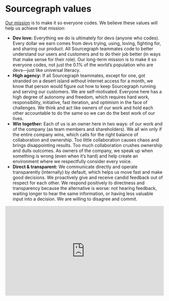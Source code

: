 # Sourcegraph values

[Our mission](../../strategy-goals/strategy/index.md) is to make it so everyone codes. We believe these values will help us achieve that mission:

- **Dev love:** Everything we do is ultimately for devs (anyone who codes). Every dollar we earn comes from devs trying, using, loving, fighting for, and sharing our product. All Sourcegraph teammates code to better understand our users and customers and to do their job better (in ways that make sense for their role). Our long-term mission is to make it so everyone codes, not just the 0.1% of the world’s population who are devs—just like universal literacy.
- **High agency:** If all Sourcegraph teammates, except for one, got stranded on a desert island without internet access for a month, we know that person would figure out how to keep Sourcegraph running and serving our customers. We are self-motivated. Everyone here has a high degree of autonomy and freedom, which requires hard work, responsibility, initiative, fast iteration, and optimism in the face of challenges. We think and act like owners of our work and hold each other accountable to do the same so we can do the best work of our lives.
- **Win together:** Each of us is an owner here in two ways: of our work and of the company (as team members and shareholders). We all win only if the entire company wins, which calls for the right balance of collaboration and ownership. Too little collaboration causes chaos and brings disappointing results. Too much collaboration crushes ownership and dulls outcomes. As owners of the company, we speak up when something is wrong (even when it’s hard) and help create an environment where we respectfully consider every voice.
- **Direct & transparent:** We communicate directly and operate transparently (internally) by default, which helps us move fast and make good decisions. We proactively give and receive candid feedback out of respect for each other. We respond positively to directness and transparency because the alternative is worse: not hearing feedback, waiting longer to hear the same information, or having less valuable input into a decision. We are willing to disagree and commit.

<div style="position: relative; padding-bottom: 56.25%; height: 0;">
  <iframe 
    src="https://www.loom.com/embed/65bb6a7ced414119ab29380f0ea93f34?sid=259da778-4f21-433a-9e4f-e4f4a0a32af4" 
    frameborder="0" 
    webkitallowfullscreen 
    mozallowfullscreen 
    allowfullscreen 
    style="position: absolute; top: 0; left: 0; width: 100%; height: 100%;"
  ></iframe>
</div>
